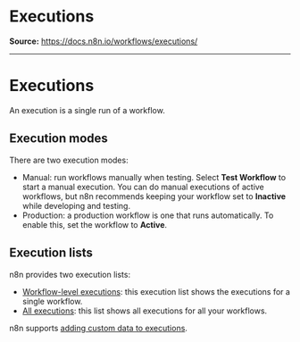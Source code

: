 # Executions

**Source:** https://docs.n8n.io/workflows/executions/

---

# Executions

An execution is a single run of a workflow.

## Execution modes

There are two execution modes:

- Manual: run workflows manually when testing. Select **Test Workflow** to start a manual execution. You can do manual executions of active workflows, but n8n recommends keeping your workflow set to **Inactive** while developing and testing.
- Production: a production workflow is one that runs automatically. To enable this, set the workflow to **Active**.

## Execution lists

n8n provides two execution lists:

- [Workflow-level executions](single-workflow-executions/): this execution list shows the executions for a single workflow.
- [All executions](all-executions/): this list shows all executions for all your workflows.

n8n supports [adding custom data to executions](custom-executions-data/).

